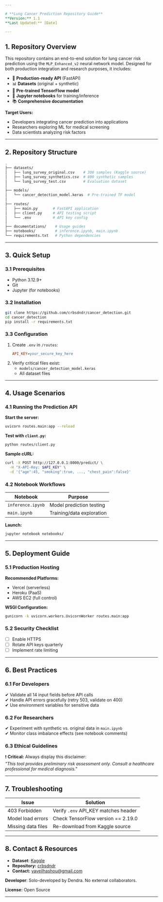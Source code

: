 ```yaml
---

# **Lung Cancer Prediction Repository Guide**  
**Version:** 1.1  
**Last Updated:** [Date]  

---
```


## **1. Repository Overview**  
This repository contains an end-to-end solution for lung cancer risk prediction using the `MLP_Enhanced_v2` neural network model. Designed for both production integration and research purposes, it includes:  

- 🚀 **Production-ready API** (FastAPI)  
- 📊 **Datasets** (original + synthetic)  
- 🤖 **Pre-trained TensorFlow model**  
- 📓 **Jupyter notebooks** for training/inference  
- 📚 **Comprehensive documentation**  

**Target Users:**  
- Developers integrating cancer prediction into applications  
- Researchers exploring ML for medical screening  
- Data scientists analyzing risk factors  

---

## **2. Repository Structure**  

```bash
.
├── datasets/
│   ├── lung_survey_original.csv    # 300 samples (Kaggle source)
│   ├── lung_survey_synthetics.csv  # 800 synthetic samples
│   └── lung_survey_test.csv        # Evaluation dataset
│
├── models/
│   └── cancer_detection_model.keras  # Pre-trained TF model
│
├── routes/
│   ├── main.py       # FastAPI application
│   ├── client.py     # API testing script
│   └── .env          # API key config
│
├── documentations/    # Usage guides
├── notebooks/         # inference.ipynb, main.ipynb
└── requirements.txt   # Python dependencies
```

---

## **3. Quick Setup**  

### **3.1 Prerequisites**  
- Python 3.12.9+  
- Git  
- Jupyter (for notebooks)  

### **3.2 Installation**  
```bash
git clone https://github.com/crbsdndr/cancer_detection.git
cd cancer_detection
pip install -r requirements.txt
```

### **3.3 Configuration**  
1. Create `.env` in `/routes`:  
   ```ini
   API_KEY=your_secure_key_here
   ```
2. Verify critical files exist:  
   - `models/cancer_detection_model.keras`  
   - All dataset files  

---

## **4. Usage Scenarios**  

### **4.1 Running the Prediction API**  
**Start the server:**  
```bash
uvicorn routes.main:app --reload
```
**Test with `client.py`:**  
```bash
python routes/client.py
```
**Sample cURL:**  
```bash
curl -X POST http://127.0.0.1:8000/predict/ \
  -H "X-API-Key: $API_KEY" \
  -d '{"age":45, "smoking":true, ..., "chest_pain":false}'
```

### **4.2 Notebook Workflows**  
| Notebook | Purpose |  
|----------|---------|  
| `inference.ipynb` | Model prediction testing |  
| `main.ipynb` | Training/data exploration |  

**Launch:**  
```bash
jupyter notebook notebooks/
```

---

## **5. Deployment Guide**  

### **5.1 Production Hosting**  
**Recommended Platforms:**  
- Vercel (serverless)  
- Heroku (PaaS)  
- AWS EC2 (full control)  

**WSGI Configuration:**  
```bash
gunicorn -k uvicorn.workers.UvicornWorker routes.main:app
```

### **5.2 Security Checklist**  
- [ ] Enable HTTPS  
- [ ] Rotate API keys quarterly  
- [ ] Implement rate limiting  

---

## **6. Best Practices**  

### **6.1 For Developers**  
✔ Validate all 14 input fields before API calls  
✔ Handle API errors gracefully (retry 503, validate on 400)  
✔ Use environment variables for sensitive data  

### **6.2 For Researchers**  
✔ Experiment with synthetic vs. original data in `main.ipynb`  
✔ Monitor class imbalance effects (see notebook comments)  

### **6.3 Ethical Guidelines**  
❗ **Critical:** Always display this disclaimer:  
*"This tool provides preliminary risk assessment only. Consult a healthcare professional for medical diagnosis."*  

---

## **7. Troubleshooting**  

| Issue | Solution |  
|-------|----------|  
| 403 Forbidden | Verify `.env` API_KEY matches header |  
| Model load errors | Check TensorFlow version == 2.19.0 |  
| Missing data files | Re-download from Kaggle source |  

---

## **8. Contact & Resources**  
- **Dataset**: [Kaggle](https://www.kaggle.com/datasets/mysarahmadbhat/lung-cancer)  
- **Repository:** [crbsdndr](https://github.com/crbsdndr/cancer_detection)  
- **Contact:** [yaveilhashou@gmail.com](mailto:yaveilhashou@gmail.com)  

**Developer**: Solo-developed by Dendra. No external collaborators.

**License:** Open Source  

---
